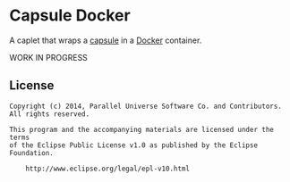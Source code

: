 # Capsule Docker

A caplet that wraps a [capsule](https://github.com/puniverse/capsule) in a [Docker](https://docker.com/) container.

WORK IN PROGRESS

## License

    Copyright (c) 2014, Parallel Universe Software Co. and Contributors. All rights reserved.

    This program and the accompanying materials are licensed under the terms
    of the Eclipse Public License v1.0 as published by the Eclipse Foundation.

        http://www.eclipse.org/legal/epl-v10.html

